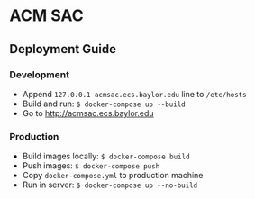 # ACM SAC

## Deployment Guide

### Development

- Append `127.0.0.1 acmsac.ecs.baylor.edu` line to `/etc/hosts`
- Build and run: `$ docker-compose up --build`
- Go to http://acmsac.ecs.baylor.edu

### Production

- Build images locally: `$ docker-compose build`
- Push images: `$ docker-compose push`
- Copy `docker-compose.yml` to production machine
- Run in server: `$ docker-compose up --no-build`
